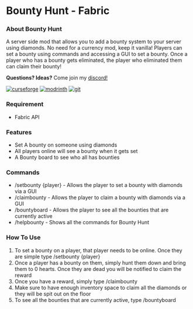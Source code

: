 # **Bounty Hunt - Fabric**

### **About Bounty Hunt**
A server side mod that allows you to add a bounty system to your server using diamonds. No need for a currency mod, keep it vanilla! Players can set a bounty using commands and accessing a GUI to set a bounty. Once a player who has a bounty gets eliminated, the player who eliminated them can claim their bounty!

**Questions? Ideas?** Come join my [discord!](https://discord.gg/3agAqKdRyU)

<!-- SVG version -->
[![curseforge](https://cdn.jsdelivr.net/npm/@intergrav/devins-badges@3/assets/compact/available/curseforge_vector.svg)](https://www.curseforge.com/minecraft/mc-mods/bounty-hunt)
[![modrinth](https://cdn.jsdelivr.net/npm/@intergrav/devins-badges@3/assets/compact/available/modrinth_vector.svg)](https://modrinth.com/mod/bounty-hunt)
[![git](https://cdn.jsdelivr.net/npm/@intergrav/devins-badges@3/assets/compact/available/git_vector.svg)](https://github.com/mexicanminion/BountyHunt-Fabric)

### **Requirement**
- Fabric API

### **Features**
- Set A bounty on someone using diamonds
- All players online will see a bounty when it gets set
- A Bounty board to see who all has bounties 

### **Commands**
- /setbounty {player} - Allows the player to set a bounty with diamonds via a GUI
- /claimbounty - Allows the player to claim a bounty with diamonds via a GUI
- /bountyboard - Allows the player to see all the bounties that are currently active
- /helpbounty - Shows all the commands for Bounty Hunt

### **How To Use**
1. To set a bounty on a player, that player needs to be online. Once they are simple type /setbounty {player}
2. Once a player has a bounty on them, simply hunt them down and bring them to 0 hearts. Once they are dead you will be notified to claim the reward
3. Once you have a reward, simply type /claimbounty
4. Make sure to have enough inventory space to claim all the diamonds or they will be spit out on the floor
5. To see all the bounties that are currently active, type /bountyboard